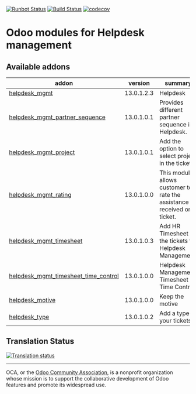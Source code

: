 [![Runbot Status](https://runbot.odoo-community.org/runbot/badge/flat/282/13.0.svg)](https://runbot.odoo-community.org/runbot/repo/github-com-oca-helpdesk-282)
[![Build Status](https://travis-ci.com/OCA/helpdesk.svg?branch=13.0)](https://travis-ci.com/OCA/helpdesk)
[![codecov](https://codecov.io/gh/OCA/helpdesk/branch/13.0/graph/badge.svg)](https://codecov.io/gh/OCA/helpdesk)

# Odoo modules for Helpdesk management

[//]: # (addons)

Available addons
----------------
addon | version | summary
--- | --- | ---
[helpdesk_mgmt](helpdesk_mgmt/) | 13.0.1.2.3 | Helpdesk
[helpdesk_mgmt_partner_sequence](helpdesk_mgmt_partner_sequence/) | 13.0.1.0.1 | Provides different partner sequence in Helpdesk.
[helpdesk_mgmt_project](helpdesk_mgmt_project/) | 13.0.1.0.1 | Add the option to select project in the tickets.
[helpdesk_mgmt_rating](helpdesk_mgmt_rating/) | 13.0.1.0.0 | This module allows customer to rate the assistance received on a ticket.
[helpdesk_mgmt_timesheet](helpdesk_mgmt_timesheet/) | 13.0.1.0.3 | Add HR Timesheet to the tickets for Helpdesk Management.
[helpdesk_mgmt_timesheet_time_control](helpdesk_mgmt_timesheet_time_control/) | 13.0.1.0.0 | Helpdesk Management Timesheet Time Control
[helpdesk_motive](helpdesk_motive/) | 13.0.1.0.0 | Keep the motive
[helpdesk_type](helpdesk_type/) | 13.0.1.0.2 | Add a type to your tickets

[//]: # (end addons)

## Translation Status

[![Translation status](https://translation.odoo-community.org/widgets/helpdesk-13-0/-/multi-auto.svg)](https://translation.odoo-community.org/engage/helpdesk-13-0/?utm_source=widget)

----

OCA, or the [Odoo Community Association](http://odoo-community.org/), is a nonprofit organization whose
mission is to support the collaborative development of Odoo features and
promote its widespread use.

